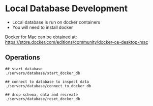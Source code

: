 # Local Database Development

- Local database is run on docker containers
- You will need to install docker

Docker for Mac can be obtained at: <https://store.docker.com/editions/community/docker-ce-desktop-mac>

## Operations

```
## start database
./servers/database/start_docker_db

## connect to database to inspect data
./servers/database/connect_to_docker_db

## drop schema, data and recreate
./servers/database/reset_docker_db
```
